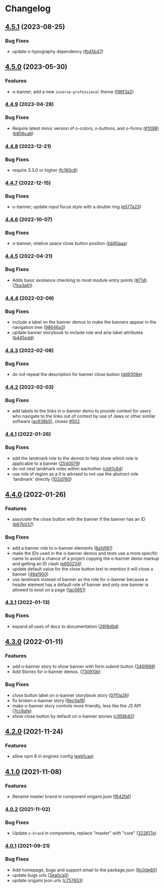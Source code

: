 # Changelog

## [4.5.1](https://github.com/Financial-Times/origami/compare/o-banner-v4.5.0...o-banner-v4.5.1) (2023-08-25)


### Bug Fixes

* update o-typography dependency  ([fb45b47](https://github.com/Financial-Times/origami/commit/fb45b47274241ea828f7dd50233441a76a215a51))

## [4.5.0](https://www.github.com/Financial-Times/origami/compare/o-banner-v4.4.9...o-banner-v4.5.0) (2023-05-30)


### Features

* o-banner, add a new `inverse-professional` theme  ([f96f3a2](https://www.github.com/Financial-Times/origami/commit/f96f3a21d6ee2c71f3be79d1891316d9d39cc6ac))

### [4.4.9](https://www.github.com/Financial-Times/origami/compare/o-banner-v4.4.8...o-banner-v4.4.9) (2023-04-28)


### Bug Fixes

* Require latest minor version of o-colors, o-buttons, and o-forms ([#1098](https://www.github.com/Financial-Times/origami/issues/1098)) ([b856ca6](https://www.github.com/Financial-Times/origami/commit/b856ca66c9ec555f3c70833ffa35cb05cd19841f))

### [4.4.8](https://www.github.com/Financial-Times/origami/compare/o-banner-v4.4.7...o-banner-v4.4.8) (2022-12-21)


### Bug Fixes

* require 3.3.0 or higher ([fc180c6](https://www.github.com/Financial-Times/origami/commit/fc180c619755daa1b7bfe65509f354cf0de113bf))

### [4.4.7](https://www.github.com/Financial-Times/origami/compare/o-banner-v4.4.6...o-banner-v4.4.7) (2022-12-15)


### Bug Fixes

* o-banner, update input focus style with a double ring ([e577a23](https://www.github.com/Financial-Times/origami/commit/e577a23523f25ee212aa487c5295eb6c6104a953))

### [4.4.6](https://www.github.com/Financial-Times/origami/compare/o-banner-v4.4.5...o-banner-v4.4.6) (2022-10-07)


### Bug Fixes

* o-banner, relative space close button position ([bb90aaa](https://www.github.com/Financial-Times/origami/commit/bb90aaa9d5850cbac3fe357e62bb65ba3b5c9fc8))

### [4.4.5](https://www.github.com/Financial-Times/origami/compare/o-banner-v4.4.4...o-banner-v4.4.5) (2022-04-21)


### Bug Fixes

* Adds basic existence checking to most module entry points ([#714](https://www.github.com/Financial-Times/origami/issues/714)) ([7ba3a61](https://www.github.com/Financial-Times/origami/commit/7ba3a61d0de2a32d3a27a225fd4258b3820c7bda))

### [4.4.4](https://www.github.com/Financial-Times/origami/compare/o-banner-v4.4.3...o-banner-v4.4.4) (2022-02-09)


### Bug Fixes

* include a label on the banner demos to make the banners appear in the navigation tree ([98646a3](https://www.github.com/Financial-Times/origami/commit/98646a3158ade01f11e3f6460c2e8e9bf235c648))
* update banner storybook to include role and aria-label attributes ([b445edd](https://www.github.com/Financial-Times/origami/commit/b445edd1d5961abbd011bca42bf80625ebc01c61))

### [4.4.3](https://www.github.com/Financial-Times/origami/compare/o-banner-v4.4.2...o-banner-v4.4.3) (2022-02-08)


### Bug Fixes

* do not repeat the description for banner close button ([dd9309e](https://www.github.com/Financial-Times/origami/commit/dd9309e557161bedb70244aabea9a8ddf292f8c6))

### [4.4.2](https://www.github.com/Financial-Times/origami/compare/o-banner-v4.4.1...o-banner-v4.4.2) (2022-02-03)


### Bug Fixes

* add labels to the links in o-banner demo to provide context for users who navigate to the links out of context by use of Jaws or other similar software ([ac638b5](https://www.github.com/Financial-Times/origami/commit/ac638b59f822574e5df28ace1aad8ce9bed9eb46)), closes [#502](https://www.github.com/Financial-Times/origami/issues/502)

### [4.4.1](https://www.github.com/Financial-Times/origami/compare/o-banner-v4.4.0...o-banner-v4.4.1) (2022-01-26)


### Bug Fixes

* add the landmark role to the demos to help show which role is applicable to a banner ([2540079](https://www.github.com/Financial-Times/origami/commit/2540079f2b504a99ff922e6d67928b4851a33a8a))
* do not nest landmark roles within eachother ([cb61c64](https://www.github.com/Financial-Times/origami/commit/cb61c6464d4cfc475c3026fbbdc7388229e8edb6))
* use role of region as a it is advised to not use the abstract role 'landmark' directly ([102d760](https://www.github.com/Financial-Times/origami/commit/102d7601d98f3d564e0db35f07bbd4cb324001a2))

## [4.4.0](https://www.github.com/Financial-Times/origami/compare/o-banner-v4.3.1...o-banner-v4.4.0) (2022-01-26)


### Features

* associate the close button with the banner if the banner has an ID ([b67b037](https://www.github.com/Financial-Times/origami/commit/b67b037bb24563b5247a7f6e55c721825278813f))


### Bug Fixes

* add a banner role to o-banner elements ([6a1d161](https://www.github.com/Financial-Times/origami/commit/6a1d161ba6e5a3d7e6a4949b8d90a73a92f9666f))
* make the IDs used in the o-banner demos and tests use a more specific name to avoid a chance of a project copying the o-banner demo markup and getting an ID clash ([e650234](https://www.github.com/Financial-Times/origami/commit/e6502341139ae252bde4ba65754ae00e0736df5e))
* update default value for the close button text to mention it will close a banner ([49af900](https://www.github.com/Financial-Times/origami/commit/49af900d59e18d35635ae20773b5dd678442c74d))
* use landmark instead of banner as the role for o-banner because a header element has a default role of banner and only one banner is allowed to exist on a page ([1ac0651](https://www.github.com/Financial-Times/origami/commit/1ac06518404d10dd4b294e22e920db8e224c8b90))

### [4.3.1](https://www.github.com/Financial-Times/origami/compare/o-banner-v4.3.0...o-banner-v4.3.1) (2022-01-13)


### Bug Fixes

* expand all uses of docs to documentation ([26f8d9d](https://www.github.com/Financial-Times/origami/commit/26f8d9d8cbbe3e78902d8c3951b37e08150a77bd))

## [4.3.0](https://www.github.com/Financial-Times/origami/compare/o-banner-v4.2.0...o-banner-v4.3.0) (2022-01-11)


### Features

* add o-banner story to show banner with form submit button ([346f868](https://www.github.com/Financial-Times/origami/commit/346f8680bd2f90c921de1d4c28fbccbc1038c8d8))
* Add Stories for o-banner demos. ([730910b](https://www.github.com/Financial-Times/origami/commit/730910b8c29407d919e15367e6f8fd2f791d6624))


### Bug Fixes

* close button label on o-banner storybook story ([07f0a26](https://www.github.com/Financial-Times/origami/commit/07f0a2634d738748543d21e3b55696d9b26a611f))
* fix broken o-banner story ([9ec0af8](https://www.github.com/Financial-Times/origami/commit/9ec0af86817085f61e1f6b049d5d599559b3cb19))
* make o-banner story controls more friendly, less like the JS API ([7cc8afe](https://www.github.com/Financial-Times/origami/commit/7cc8afe461a63a8e551152d2f0636157640280e0))
* show close button by default on o-banner stories ([c958b92](https://www.github.com/Financial-Times/origami/commit/c958b927252967448223758cd4de405bacd62568))

## [4.2.0](https://www.github.com/Financial-Times/origami/compare/o-banner-v4.1.0...o-banner-v4.2.0) (2021-11-24)


### Features

* allow npm 8 in engines config ([eeb1cae](https://www.github.com/Financial-Times/origami/commit/eeb1cae6e7f0379e647f2b41240b1f294997d528))

## [4.1.0](https://www.github.com/Financial-Times/origami/compare/o-banner-v4.0.2...o-banner-v4.1.0) (2021-11-08)


### Features

* Rename master brand in component origami.json ([f642faf](https://www.github.com/Financial-Times/origami/commit/f642faf0574d84ea8185b56e6090c8015def27e6))

### [4.0.2](https://www.github.com/Financial-Times/origami/compare/o-banner-v4.0.1...o-banner-v4.0.2) (2021-11-02)


### Bug Fixes

* Update `o-brand` in components, replace "master" with "core" ([322617e](https://www.github.com/Financial-Times/origami/commit/322617ea80f30a6825d9c36872e05574b871ea82))

### [4.0.1](https://www.github.com/Financial-Times/origami/compare/o-banner-v4.0.0...o-banner-v4.0.1) (2021-09-21)


### Bug Fixes

* Add homepage, bugs and support email to the package.json ([6c0de60](https://www.github.com/Financial-Times/origami/commit/6c0de60ebd6e64c4dd16d000fcc6b79412ce30f4))
* update bugs urls ([3ea0ca0](https://www.github.com/Financial-Times/origami/commit/3ea0ca03bcb6e55142a77387ad0fff5ddf056d44))
* update origami json urls ([c757653](https://www.github.com/Financial-Times/origami/commit/c7576532b5a14f0462d5346dfb63238be025602e))
